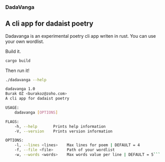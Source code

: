 ### DadaVanga

## A cli app for dadaist poetry

Dadavanga is an experimental poetry cli app writen in rust. You can use your own wordlist.

Build it.

```sh
cargo build
```

Then run it!

```sh
./dadavanga --help
```

````sh
dadavanga 1.0
Burak OZ <burakoz@zoho.com>
A cli app for dadaist poetry

USAGE:
    dadavanga [OPTIONS]

FLAGS:
    -h, --help       Prints help information
    -V, --version    Prints version information

OPTIONS:
    -l, --lines <lines>    Max lines for poem | DEFAULT = 4
    -f, --file <file>      Path of your wordlist
    -w, --words <words>    Max words value per line | DEFAULT = 5```
````

